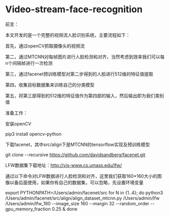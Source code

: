 # Video-stream-face-recognition

前言：

本文开发的是一个完整的视频流人脸识别系统，主要流程如下：

首先，通过openCV抓取摄像头的视频流

第二，通过MTCNN对每帧图片进行人脸检测和对齐，当然考虑到效率我们可以每n个间隔帧进行一次检测

第三，通过facenet预训练模型对第二步得到的人脸进行512维的特征值提取

第四，收集目标数据集来训练自己的分类模型

第五，将第三部得到的512维的特征值作为第四部的输入，然后输出即为我们类别值

准备工作：

安装openCV

pip3 install opencv-python

下载facenet，其中src/align下是MTCNN的tensorflow实现及预训练模型

git clone --recursive https://github.com/davidsandberg/facenet.git

LFW数据集下载地址：http://vis-www.cs.umass.edu/lfw/

通过以下命令对LFW数据进行人脸检测和对齐，这里我们获取160*160大小的图像以备后面使用，如果你有自己的数据集，可以忽略，先设置环境变量

export PYTHONPATH=/Users/admin/facenet/src
for N in {1..4}; do python3 /Users/admin/facenet/src/align/align_dataset_mtcnn.py /Users/admin/lfw /Users/admin/lfw_160 --image_size 160 --margin 32 --random_order --gpu_memory_fraction 0.25 & done
